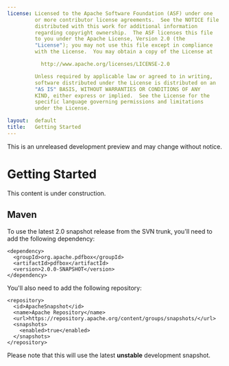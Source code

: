 ```yaml
---
license: Licensed to the Apache Software Foundation (ASF) under one
         or more contributor license agreements.  See the NOTICE file
         distributed with this work for additional information
         regarding copyright ownership.  The ASF licenses this file
         to you under the Apache License, Version 2.0 (the
         "License"); you may not use this file except in compliance
         with the License.  You may obtain a copy of the License at

           http://www.apache.org/licenses/LICENSE-2.0

         Unless required by applicable law or agreed to in writing,
         software distributed under the License is distributed on an
         "AS IS" BASIS, WITHOUT WARRANTIES OR CONDITIONS OF ANY
         KIND, either express or implied.  See the License for the
         specific language governing permissions and limitations
         under the License.

layout:  default
title:   Getting Started
---
```


<p class="alert alert-warning">This is an unreleased development preview and may change without notice.</p>

# Getting Started

This content is under construction.

## Maven

To use the latest 2.0 snapshot release from the SVN trunk, you'll need to add the following dependency:

    <dependency>
      <groupId>org.apache.pdfbox</groupId>
      <artifactId>pdfbox</artifactId>
      <version>2.0.0-SNAPSHOT</version>
    </dependency>

You'll also need to add the following repository:

    <repository>
      <id>ApacheSnapshot</id>
      <name>Apache Repository</name>
      <url>https://repository.apache.org/content/groups/snapshots/</url>
      <snapshots>
        <enabled>true</enabled>
      </snapshots>
    </repository>

Please note that this will use the latest **unstable** development snapshot.
